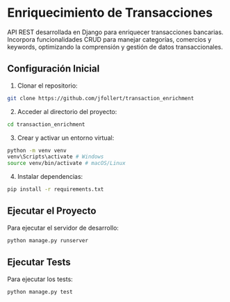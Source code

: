 # Enriquecimiento de Transacciones

API REST desarrollada en Django para enriquecer transacciones bancarias. Incorpora funcionalidades CRUD para manejar categorías, comercios y keywords, optimizando la comprensión y gestión de datos transaccionales.

## Configuración Inicial

1. Clonar el repositorio:

```bash
git clone https://github.com/jfollert/transaction_enrichment
```

2. Acceder al directorio del proyecto:
```bash
cd transaction_enrichment
```

3. Crear y activar un entorno virtual:
```bash
python -m venv venv
venv\Scripts\activate # Windows
source venv/bin/activate # macOS/Linux
```

4. Instalar dependencias:
```bash
pip install -r requirements.txt
```

## Ejecutar el Proyecto

Para ejecutar el servidor de desarrollo:
```bash
python manage.py runserver
```

## Ejecutar Tests

Para ejecutar los tests:
```bash
python manage.py test
```